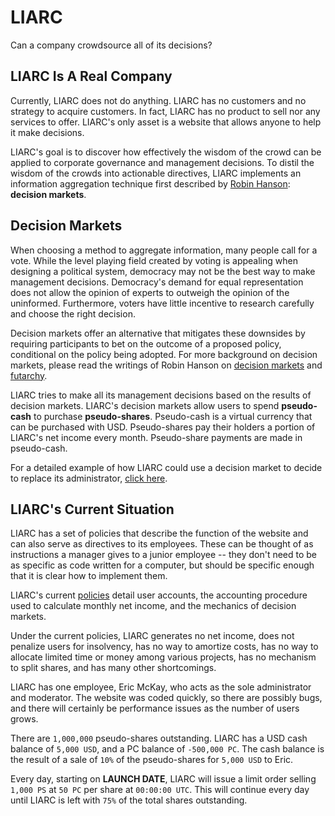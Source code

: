# LIARC

Can a company crowdsource all of its decisions?

## LIARC Is A Real Company

Currently, LIARC does not do anything. LIARC has no customers and no strategy to acquire customers. In fact, LIARC has no product to sell nor any services to offer. LIARC's only asset is a website that allows anyone to help it make decisions.

LIARC's goal is to discover how effectively the wisdom of the crowd can be applied to corporate governance and management decisions. To distil the wisdom of the crowds into actionable directives, LIARC implements an information aggregation technique first described by [Robin Hanson](http://mason.gmu.edu/~rhanson/): **decision markets**.

## Decision Markets

When choosing a method to aggregate information, many people call for a vote. While the level playing field created by voting is appealing when designing a political system, democracy may not be the best way to make management decisions. Democracy's demand for equal representation does not allow the opinion of experts to outweigh the opinion of the uninformed. Furthermore, voters have little incentive to research carefully and choose the right decision. 

Decision markets offer an alternative that mitigates these downsides by requiring participants to bet on the outcome of a proposed policy, conditional on the policy being adopted. For more background on decision markets, please read the writings of Robin Hanson on [decision markets](http://mason.gmu.edu/~rhanson/decisionmarkets.pdf) and [futarchy](http://mason.gmu.edu/~rhanson/futarchy2013.pdf).

LIARC tries to make all its management decisions based on the results of decision markets. LIARC's decision markets allow users to spend **pseudo-cash** to purchase **pseudo-shares**. Pseudo-cash is a virtual currency that can be purchased with USD. Pseudo-shares pay their holders a portion of LIARC's net income every month. Pseudo-share payments are made in pseudo-cash.

For a detailed example of how LIARC could use a decision market to decide to replace its administrator, [click here](/decision_market_example).

## LIARC's Current Situation

LIARC has a set of policies that describe the function of the website and can also serve as directives to its employees. These can be thought of as instructions a manager gives to a junior employee -- they don't need to be as specific as code written for a computer, but should be specific enough that it is clear how to implement them.

LIARC's current [policies](/policies) detail user accounts, the accounting procedure used to calculate monthly net income, and the mechanics of decision markets.

Under the current policies, LIARC generates no net income, does not penalize users for insolvency, has no way to amortize costs, has no way to allocate limited time or money among various projects, has no mechanism to split shares, and has many other shortcomings.

LIARC has one employee, Eric McKay, who acts as the sole administrator and moderator. The website was coded quickly, so there are possibly bugs, and there will certainly be performance issues as the number of users grows.

There are `1,000,000` pseudo-shares outstanding. LIARC has a USD cash balance of `5,000 USD`, and a PC balance of `-500,000 PC`. The cash balance is the result of a sale of `10%` of the pseudo-shares for `5,000 USD` to Eric.

Every day, starting on **LAUNCH DATE**, LIARC will issue a limit order selling `1,000 PS` at `50 PC` per share at `00:00:00 UTC`. This will continue every day until LIARC is left with `75%` of the total shares outstanding.
